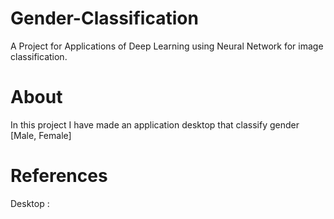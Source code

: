 # Gender-Classification
A Project for Applications of Deep Learning using Neural Network for image classification.

# About
In this project I have made an application desktop that classify gender [Male, Female] 

# References
Desktop :  
